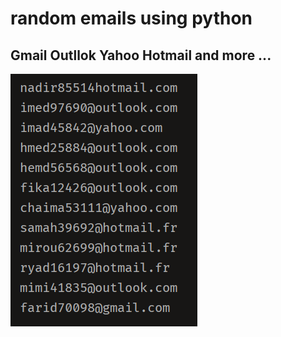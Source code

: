 # random emails using python

## Gmail Outllok Yahoo Hotmail and more ...


<img src='.proof.png' >
